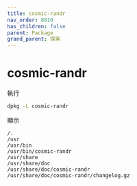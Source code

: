 ```yaml
---
title: cosmic-randr
nav_order: 8010
has_children: false
parent: Package
grand_parent: 探索
---
```



# cosmic-randr

執行

``` sh
dpkg -L cosmic-randr
```

顯示

```
/.
/usr
/usr/bin
/usr/bin/cosmic-randr
/usr/share
/usr/share/doc
/usr/share/doc/cosmic-randr
/usr/share/doc/cosmic-randr/changelog.gz
```

